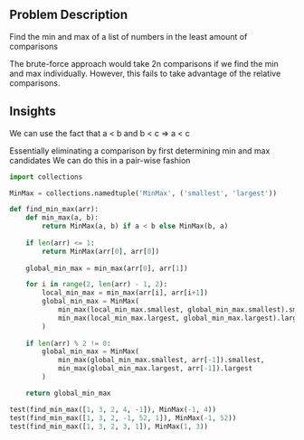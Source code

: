 ## Problem Description

Find the min and max of a list of numbers in the least amount of comparisons

The brute-force approach would take 2n comparisons if we find the 
min and max individually. However, this fails to take advantage of 
the relative comparisons. 

## Insights

We can use the fact that a < b and b < c => a < c

Essentially eliminating a comparison by first determining min and max candidates
We can do this in a pair-wise fashion

```python
import collections

MinMax = collections.namedtuple('MinMax', ('smallest', 'largest'))

def find_min_max(arr):
    def min_max(a, b):
        return MinMax(a, b) if a < b else MinMax(b, a)
    
    if len(arr) <= 1:
        return MinMax(arr[0], arr[0])
    
    global_min_max = min_max(arr[0], arr[1])

    for i in range(2, len(arr) - 1, 2):
        local_min_max = min_max(arr[i], arr[i+1])
        global_min_max = MinMax(
            min_max(local_min_max.smallest, global_min_max.smallest).smallest,
            min_max(local_min_max.largest, global_min_max.largest).largest
        )
    
    if len(arr) % 2 != 0:
        global_min_max = MinMax(
            min_max(global_min_max.smallest, arr[-1]).smallest,
            min_max(global_min_max.largest, arr[-1]).largest
        )

    return global_min_max

test(find_min_max([1, 3, 2, 4, -1]), MinMax(-1, 4))
test(find_min_max([1, 3, 2, -1, 52, 1]), MinMax(-1, 52))
test(find_min_max([1, 3, 2, 3, 1]), MinMax(1, 3))
```